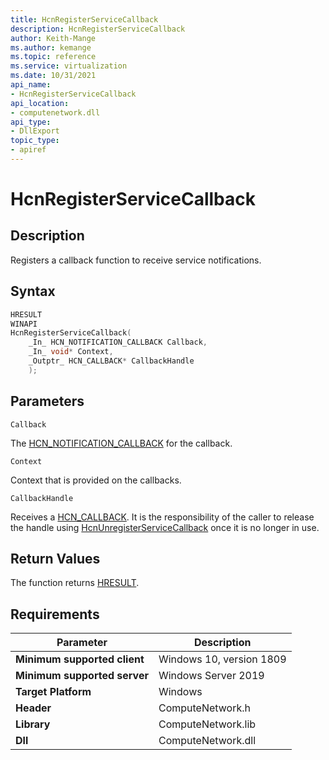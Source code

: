 ```yaml
---
title: HcnRegisterServiceCallback
description: HcnRegisterServiceCallback
author: Keith-Mange
ms.author: kemange
ms.topic: reference
ms.service: virtualization
ms.date: 10/31/2021
api_name:
- HcnRegisterServiceCallback
api_location:
- computenetwork.dll
api_type:
- DllExport
topic_type:
- apiref
---
```

# HcnRegisterServiceCallback

## Description

Registers a callback function to receive service notifications.

## Syntax

```cpp
HRESULT
WINAPI
HcnRegisterServiceCallback(
    _In_ HCN_NOTIFICATION_CALLBACK Callback,
    _In_ void* Context,
    _Outptr_ HCN_CALLBACK* CallbackHandle
    );
```

## Parameters

`Callback`

The [HCN_NOTIFICATION_CALLBACK](./HCN_NOTIFICATION_CALLBACK.md) for the callback.

`Context`

Context that is provided on the callbacks.

`CallbackHandle`

Receives a [HCN_CALLBACK](./HCN_CALLBACK.md). It is the responsibility of the caller to release the handle using [HcnUnregisterServiceCallback](./HcnUnregisterServiceCallback.md) once it is no longer in use.

## Return Values

The function returns [HRESULT](./HCNHResult.md).

## Requirements

|Parameter|Description|
|---|---|
| **Minimum supported client** | Windows 10, version 1809 |
| **Minimum supported server** | Windows Server 2019 |
| **Target Platform** | Windows |
| **Header** | ComputeNetwork.h |
| **Library** | ComputeNetwork.lib |
| **Dll** | ComputeNetwork.dll |

